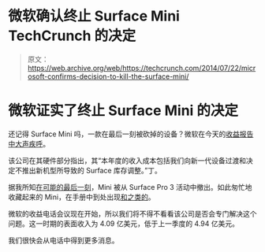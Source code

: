 # 微软确认终止 Surface Mini TechCrunch 的决定

> 原文：<https://web.archive.org/web/https://techcrunch.com/2014/07/22/microsoft-confirms-decision-to-kill-the-surface-mini/>

# 微软证实了终止 Surface Mini 的决定

还记得 Surface Mini 吗，一款在最后一刻被砍掉的设备？微软在今天的[收益报告中大声疾呼](https://web.archive.org/web/20230130015638/http://apps.shareholder.com/sec/viewerContent.aspx?companyid=MSFT&docid=10104948)。

该公司在其硬件部分指出，其“本年度的收入成本包括我们向新一代设备过渡和决定不推出新机型所导致的 Surface 库存调整。”丁。

据我所知[在可能的最后一刻](https://web.archive.org/web/20230130015638/https://techcrunch.com/2014/05/19/microsoft-likely-to-break-out-a-bigger-not-smaller-surface-tomorrow-morning/)，Mini 被从 Surface Pro 3 活动中撤出。如此匆忙地收藏起来的 Mini，在手册中到处出现[和](https://web.archive.org/web/20230130015638/https://techcrunch.com/2014/04/24/surface-mini-amazon-listings/)[之类的](https://web.archive.org/web/20230130015638/https://techcrunch.com/2014/06/20/microsoft-does-us-a-solid-by-accidentally-confirming-that-the-surface-mini-is-real/)。

微软的收益电话会议现在开始，所以我们将不得不看看该公司是否会专门解决这个问题。这一时期的表面收入为 4.09 亿美元，低于上一季度的 4.94 亿美元。

我们很快会从电话中得到更多消息。